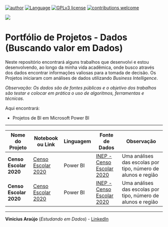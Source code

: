[![author](https://img.shields.io/badge/Author-ViniciusAraujo-blue.svg)](https://www.linkedin.com/in/vinicius-araujo-pd/) [![Language](https://img.shields.io/badge/Language-PowerBI-yellow.svg)](https://blogdozouza.wordpress.com/bi/microsoft/power-bi/) [![GPLv3 license](https://img.shields.io/badge/License-GPLv3-red.svg)](http://perso.crans.org/besson/LICENSE.html) [![contributions welcome](https://img.shields.io/badge/Contributions-Welcome-brightgreen.svg?style=flat)](https://github.com/aasouzaconsult/Cientista-de-Dados)

![](https://www.agorasite.com.br/wp-content/uploads/2016/11/Portfolio-image.png)

# Portfólio de Projetos - Dados (Buscando valor em Dados)

Neste repositório encontrará alguns trabalhos que desenvolvi e estou desenvolvendo, ao longo da minha vida acadêmica, onde busco através dos dados encontrar informações valiosas para a tomada de decisão.
Os Projetos iniciaram com análises de dados utilizando *Business Intelligence*.

*Observação: Os dados são de fontes públicas e o objetivo dos trabalhos são testar e colocar em prática o uso de algoritmos, ferramentas e técnicas.*

Aqui encontrará:
- Projetos de BI em Microsoft Power BI

------------

|    Nome do Projeto  | Notebook ou Link    | Linguagem    | Fonte de Dados  | Observação  | 
| ------------        | ------------        | ------------ | ------------    |------------ |
| **Censo Escolar 2020**| [Censo Escolar 2020](https://app.powerbi.com/view?r=eyJrIjoiMTEzMWI3ZjMtMzg2My00YjcwLTk4OWQtYWMzYjQxMWIwMWZmIiwidCI6IjU0NTAzOTAyLWE2MjAtNDAyYy05YTBjLWE3ZDg5N2M2ZGZmYSJ9)| Power BI | [INEP - Censo Escolar 2020](http://inep.gov.br/) | Uma análises das escolas por tipo, número de alunos e região |
| **Censo Escolar 2020**| [Censo Escolar 2020](https://www.linkedin.com/pulse/censo-escolar-2020-alex-souza-msc/)| Power BI | [INEP - Censo Escolar 2020](http://inep.gov.br/) | Uma análises das escolas por tipo, número de alunos e região |

------------

**Vinicius Araújo** (*Estudando em Dados*) - [LinkedIn](https://www.linkedin.com/in/vinicius-araujo-pd/)
